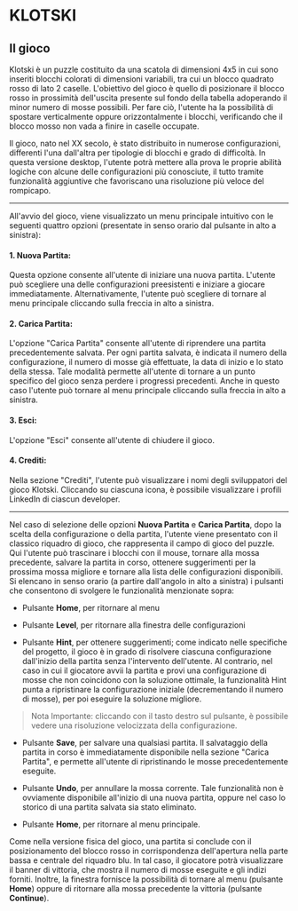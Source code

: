 <h1>KLOTSKI</h1>

## **Il gioco**

Klotski è un puzzle costituito da una scatola di dimensioni 4x5 in cui
sono inseriti blocchi colorati di dimensioni variabili, tra cui un
blocco quadrato rosso di lato 2 caselle. L'obiettivo del gioco è quello
di posizionare il blocco rosso in prossimità dell'uscita presente sul
fondo della tabella adoperando il minor numero di mosse possibili. Per
fare ciò, l'utente ha la possibilità di spostare verticalmente oppure
orizzontalmente i blocchi, verificando che il blocco mosso non vada a
finire in caselle occupate.

Il gioco, nato nel XX secolo, è stato distribuito in numerose
configurazioni, differenti l'una dall'altra per tipologie di blocchi e
grado di difficoltà. In questa versione desktop, l'utente potrà mettere
alla prova le proprie abilità logiche con alcune delle configurazioni
più conosciute, il tutto tramite funzionalità aggiuntive che favoriscano
una risoluzione più veloce del rompicapo.

__________________________________________________________________________

All'avvio del gioco, viene visualizzato un menu principale intuitivo con
le seguenti quattro opzioni (presentate in senso orario dal pulsante in
alto a sinistra):

#### 1. **Nuova Partita**:
Questa opzione consente all\'utente di iniziare una nuova partita. L\'utente può
scegliere una delle configurazioni preesistenti e iniziare a
giocare immediatamente. Alternativamente, l'utente può scegliere di
tornare al menu principale cliccando sulla freccia in alto a sinistra.

#### 2. **Carica Partita**: 
L\'opzione \"Carica Partita\" consente all\'utente
di riprendere una partita precedentemente salvata. Per ogni
partita salvata, è indicata il numero della configurazione, il numero di
mosse già effettuate, la data di inizio e lo stato della stessa. Tale
modalità permette all\'utente di tornare a un punto specifico del gioco
senza perdere i progressi precedenti. Anche in questo caso l'utente può
tornare al menu principale cliccando sulla freccia in alto a sinistra.

#### 3. **Esci**: 
L\'opzione \"Esci\" consente all\'utente di chiudere il gioco.

#### 4. **Crediti**: 
Nella sezione \"Crediti\", l\'utente può visualizzare i
nomi degli sviluppatori del gioco Klotski. Cliccando su ciascuna icona,
è possibile visualizzare i profili LinkedIn di ciascun developer.

_________________________________________________________________________

Nel caso di selezione delle opzioni **Nuova Partita** e **Carica
Partita**, dopo la scelta della configurazione o della partita,
l\'utente viene presentato con il classico riquadro di gioco, che
rappresenta il campo di gioco del puzzle. Qui l'utente può trascinare i
blocchi con il mouse, tornare alla mossa precedente, salvare la partita
in corso, ottenere suggerimenti per la prossima mossa migliore e tornare
alla lista delle configurazioni disponibili. Si elencano in senso orario (a
partire dall'angolo in alto a sinistra) i pulsanti che consentono di
svolgere le funzionalità menzionate sopra:

-   Pulsante **Home**, per ritornare al menu

-   Pulsante **Level**, per ritornare alla
    finestra delle configurazioni 

-   Pulsante **Hint**, per ottenere suggerimenti; come indicato nelle
    specifiche del progetto, il gioco è in grado di risolvere ciascuna
    configurazione dall'inizio della partita senza l'intervento
    dell'utente. Al contrario, nel caso in cui il giocatore avvii la
    partita e provi una configurazione di mosse che non coincidono con
    la soluzione ottimale, la funzionalità Hint punta a ripristinare la
    configurazione iniziale (decrementando il numero di mosse), per poi
    eseguire la soluzione migliore.

> Nota Importante: cliccando con il tasto destro sul pulsante, è possibile
> vedere una risoluzione velocizzata della configurazione.

-   Pulsante **Save**, per salvare una qualsiasi partita. Il salvataggio
    della partita in corso è immediatamente disponibile nella sezione
    "Carica Partita", e permette all'utente di ripristinando le mosse
    precedentemente eseguite.

-   Pulsante **Undo**, per annullare la mossa corrente. Tale funzionalità
    non è ovviamente disponibile all'inizio di una nuova partita, oppure
    nel caso lo storico di una partita salvata sia stato eliminato.

-   Pulsante **Home**, per ritornare al menu principale.

 Come nella versione fisica del gioco, una partita si conclude con il
 posizionamento del blocco rosso in corrispondenza dell'apertura nella
 parte bassa e centrale del riquadro blu. In tal caso, il giocatore
 potrà visualizzare il banner di vittoria, che mostra il numero di
 mosse eseguite e gli indizi forniti. Inoltre, la finestra fornisce la
 possibilità di tornare al menu (pulsante **Home**) oppure di ritornare
 alla mossa precedente la vittoria (pulsante **Continue**).

